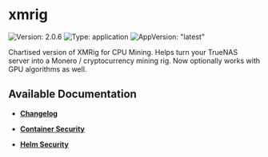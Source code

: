 # xmrig

![Version: 2.0.6](https://img.shields.io/badge/Version-2.0.6-informational?style=flat-square) ![Type: application](https://img.shields.io/badge/Type-application-informational?style=flat-square) ![AppVersion: "latest"](https://img.shields.io/badge/AppVersion-"latest"-informational?style=flat-square)

Chartised version of XMRig for CPU Mining. Helps turn your TrueNAS server into a Monero / cryptocurrency mining rig. Now optionally works with GPU algorithms as well.

## Available Documentation

- [**Changelog**](CHANGELOG)

- [**Container Security**](container-security)

- [**Helm Security**](helm-security)

